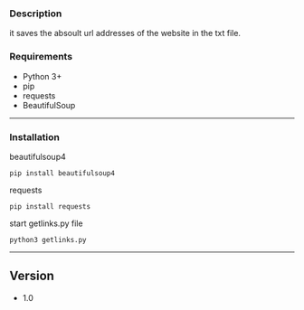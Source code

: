 ### Description

it saves the absoult url addresses of the website in the txt file.

### Requirements

* Python 3+
* pip
* requests
* BeautifulSoup
---------------------------------------

### Installation

beautifulsoup4

```
pip install beautifulsoup4 
```
requests

```
pip install requests 
```

start getlinks.py file

```
python3 getlinks.py
```
---------------------------------------


## Version

* 1.0
